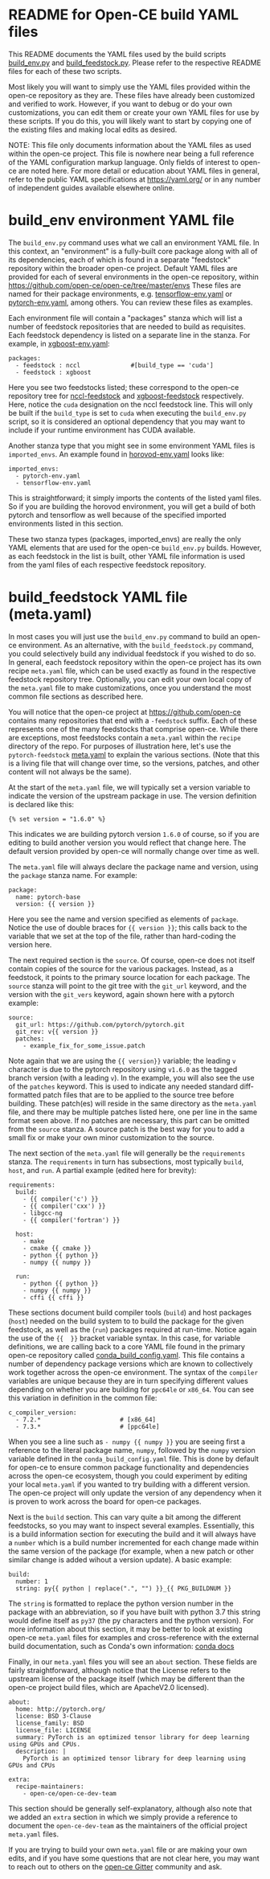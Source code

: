 
# README for Open-CE build YAML files


This README documents the YAML files used by the build scripts
[build_env.py](https://github.com/open-ce/open-ce/blob/master/doc/README.build_env.md)
and [build_feedstock.py](https://github.com/open-ce/open-ce/blob/master/doc/README.build_feedstock.md).
Please refer to the respective README files for each of these two scripts.

Most likely you will want to simply use the YAML files provided within the
open-ce repository as they are. These files have already been customized and
verified to work. However, if you want to debug or do your own customizations,
you can edit them or create your own YAML files for use by these scripts. If you
do this, you will likely want to start by copying one of the existing files and
making local edits as desired.

NOTE: This file only documents information about the YAML files as used within
the open-ce project. This file is nowhere near being a full reference of the
YAML configuration markup language. Only fields of interest to open-ce are noted
here. For more detail or education about YAML files in general, refer to the
public YAML specifications at https://yaml.org/ or in any number of independent
guides available elsewhere online.


# build_env environment YAML file

The `build_env.py` command uses what we call an environment YAML file.
In this context, an "environment" is a fully-built core package along with all
of its dependencies, each of which is found in a separate "feedstock" repository
within the broader open-ce project.
Default YAML files are provided for each of several environments in the open-ce
repository, within https://github.com/open-ce/open-ce/tree/master/envs
These files are named for their package environments, e.g.
[tensorflow-env.yaml](https://github.com/open-ce/open-ce/blob/master/envs/tensorflow-env.yaml)
or [pytorch-env.yaml](https://github.com/open-ce/open-ce/blob/master/envs/pytorch-env.yaml),
among others. You can review these files as examples.

Each environment file will contain a "packages" stanza which will list a number
of feedstock repositories that are needed to build as requisites. Each feedstock
dependency is listed on a separate line in the stanza. For example, in
[xgboost-env.yaml](https://github.com/open-ce/open-ce/blob/master/envs/xgboost-env.yaml):
```
packages:
  - feedstock : nccl              #[build_type == 'cuda']
  - feedstock : xgboost
```
Here you see two feedstocks listed; these correspond to the open-ce repository
tree for [nccl-feedstock](https://github.com/open-ce/nccl-feedstock) and
[xgboost-feedstock](https://github.com/open-ce/xgboost-feedstock) respectively.
Here, notice the `cuda` designation on the nccl feedstock line. This will only
be built if the `build_type` is set to `cuda` when executing the `build_env.py`
script, so it is considered an optional dependency that you may want to include
if your runtime environment has CUDA available.

Another stanza type that you might see in some environment YAML files is
`imported_envs`. An example found in
[horovod-env.yaml](https://github.com/open-ce/open-ce/blob/master/envs/horovod-env.yaml)
looks like:
```
imported_envs:
  - pytorch-env.yaml
  - tensorflow-env.yaml
```
This is straightforward; it simply imports the contents of the listed yaml
files. So if you are building the horovod environment, you will get a build of
both pytorch and tensorflow as well because of the specified imported
environments listed in this section.

These two stanza types (packages, imported_envs) are really the only
YAML elements that are used for the open-ce `build_env.py` builds. However, as
each feedstock in the list is built, other YAML file information is used from
the yaml files of each respective feedstock repository.


# build_feedstock YAML file (meta.yaml)

In most cases you will just use the `build_env.py` command to build an open-ce
environment. As an alternative, with the `build_feedstock.py` command, you could
selectively build any individual feedstock if you wished to do so.
In general, each feedstock repository within the open-ce project has its own
recipe `meta.yaml` file, which can be used exactly as found in the respective
feedstock repository tree. Optionally, you can edit your own local copy of the
`meta.yaml` file to make customizations, once you understand the most common
file sections as described here.

You will notice that the open-ce project at https://github.com/open-ce contains
many repositories that end with a `-feedstock` suffix. Each of these represents
one of the many feedstocks that comprise open-ce. While there are exceptions,
most feedstocks contain a `meta.yaml` within the `recipe` directory of the repo.
For purposes of illustration here, let's use the `pytorch-feedstock`
[meta.yaml](https://github.com/open-ce/pytorch-feedstock/blob/master/recipe/meta.yaml) to explain the various sections.  (Note that this is a living file that
will change over time, so the versions, patches, and other content will not
always be the same).

At the start of the `meta.yaml` file, we will typically set a version variable
to indicate the version of the upstream package in use. The version definition
is declared like this:
```
{% set version = "1.6.0" %}
```
This indicates we are building pytorch version `1.6.0` of course, so if you
are editing to build another version you would reflect that change here. The
default version provided by open-ce will normally change over time as well.

The `meta.yaml` file will always declare the package name and version, using
the `package` stanza name.  For example:
```
package:
  name: pytorch-base
  version: {{ version }}
```
Here you see the name and version specified as elements of `package`. Notice
the use of double braces for `{{ version }}`; this calls back to the variable
that we set at the top of the file, rather than hard-coding the version here.

The next required section is the `source`. Of course, open-ce does not itself
contain copies of the source for the various packages. Instead, as a feedstock,
it points to the primary source location for each package. The `source` stanza
will point to the git tree with the `git_url` keyword, and the version with the
`git_vers` keyword, again shown here with a pytorch example:
```
source:
  git_url: https://github.com/pytorch/pytorch.git
  git_rev: v{{ version }}
  patches:
    - example_fix_for_some_issue.patch
```
Note again that we are using the `{{ version}}` variable; the leading `v`
character is due to the pytorch repository using `v1.6.0` as the tagged branch
version (with a leading `v`). In the example, you will also see the use of the
`patches` keyword. This is used to indicate any needed standard diff-formatted
patch files that are to be applied to the source tree before building. These
patch(es) will reside in the same directory as the `meta.yaml` file, and there
may be multiple patches listed here, one per line in the same format seen above.
If no patches are necessary, this part can be omitted from the `source` stanza.
A source patch is the best way for you to add a small fix or make your own
minor customization to the source.

The next section of the `meta.yaml` file will generally be the `requirements`
stanza.  The `requirements` in turn has subsections, most typically `build`,
`host`, and `run`.  A partial example (edited here for brevity):
```
requirements:
  build:
    - {{ compiler('c') }}
    - {{ compiler('cxx') }}
    - libgcc-ng
    - {{ compiler('fortran') }}

  host:
    - make
    - cmake {{ cmake }}
    - python {{ python }}
    - numpy {{ numpy }}

  run:
    - python {{ python }}
    - numpy {{ numpy }}
    - cffi {{ cffi }}
```
These sections document build compiler tools (`build`) and host packages
(`host`) needed on the build system to to build the package for the given
feedstock, as well as the (`run`) packages required at run-time. Notice again
the use of the `{{  }}` bracket variable syntax. In this case, for variable
definitions, we are calling back to a core YAML file found in the primary
open-ce repository called
[conda_build_config.yaml](https://github.com/open-ce/open-ce/blob/master/conda_build_config.yaml). This file contains a number of dependency package versions
which are known to collectively work together across the open-ce environment.
The syntax of the `compiler` variables are unique because they are in turn
specifying different values depending on whether you are building for `ppc64le`
or `x86_64`. You can see this variation in definition in the common file:
```
c_compiler_version:
  - 7.2.*                      # [x86_64]
  - 7.3.*                      # [ppc64le]
```
When you see a line such as `- numpy {{ numpy }}` you are seeing first a
reference to the literal package name, `numpy`, followed by the `numpy` version
variable defined in the `conda_build_config.yaml` file. This is done by default
for open-ce to ensure common package functionality and dependencies across the
open-ce ecosystem, though you could experiment by editing your local `meta.yaml`
if you wanted to try building with a different version. The open-ce project
will only update the version of any dependency when it is proven to work across
the board for open-ce packages.

Next is the `build` section.  This can vary quite a bit among the different
feedstocks, so you may want to inspect several examples. Essentially, this
is a build information section for executing the build and it will always
have a `number` which is a build number incremented for each change made
within the same version of the package (for example, when a new patch or other
similar change is added wihout a version update). A basic example:
```
build:
  number: 1
  string: py{{ python | replace(".", "") }}_{{ PKG_BUILDNUM }}
```
The `string` is formatted to replace the python version number in the package
with an abbreviation, so if you have built with python 3.7 this string would
define itself as `py37` (the py characters and the python version). For more
information about this section, it may be better to look at existing open-ce
`meta.yaml` files for examples and cross-reference with the external build
documentation, such as Conda's own information:
[conda docs](https://docs.conda.io/projects/conda-build/en/latest/resources/define-metadata.html#build-section)

Finally, in our `meta.yaml` files you will see an `about` section. These fields
are fairly straightforward, although notice that the License refers to the
upstream license of the package itself (which may be different than the open-ce
project build files, which are ApacheV2.0 licensed).
```
about:
  home: http://pytorch.org/
  license: BSD 3-Clause
  license_family: BSD
  license_file: LICENSE
  summary: PyTorch is an optimized tensor library for deep learning using GPUs and CPUs.
  description: |
    PyTorch is an optimized tensor library for deep learning using GPUs and CPUs

extra:
  recipe-maintainers:
    - open-ce/open-ce-dev-team

```
This section should be generally self-explanatory, although also note that we
added an `extra` section in which we simply provide a reference to document the
`open-ce-dev-team` as the maintainers of the official project `meta.yaml` files.

If you are trying to build your own `meta.yaml` file or are making your own
edits, and if you have some questions that are not clear here, you may want to
reach out to others on the [open-ce Gitter](https://gitter.im/open-ce/community) community and ask.
